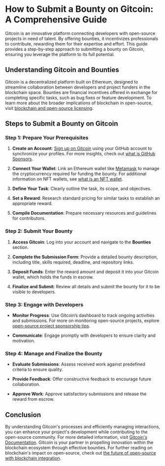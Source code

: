 # How to Submit a Bounty on Gitcoin: A Comprehensive Guide

Gitcoin is an innovative platform connecting developers with open-source projects in need of talent. By offering bounties, it incentivizes professionals to contribute, rewarding them for their expertise and effort. This guide provides a step-by-step approach to submitting a bounty on Gitcoin, ensuring you leverage the platform to its full potential.

## Understanding Gitcoin and Bounties

Gitcoin is a decentralized platform built on Ethereum, designed to streamline collaboration between developers and project funders in the blockchain space. Bounties are financial incentives offered in exchange for completing specific tasks, such as bug fixes or feature development. To learn more about the broader implications of blockchain in open-source, visit [blockchain and open-source licensing](https://www.license-token.com/wiki/blockchain-and-open-source-licensing).

## Steps to Submit a Bounty on Gitcoin

### Step 1: Prepare Your Prerequisites

1. **Create an Account**: [Sign up on Gitcoin](https://gitcoin.co/signin) using your GitHub account to synchronize your profiles. For more insights, check out [what is GitHub Sponsors](https://www.license-token.com/wiki/what-is-git-hub-sponsors).
   
2. **Connect Your Wallet**: Link an Ethereum wallet like [Metamask](https://metamask.io/) to manage the cryptocurrency required for funding the bounty. For additional information on NFT wallets, see [what is an NFT wallet](https://www.license-token.com/wiki/what-is-an-nft-wallet).

3. **Define Your Task**: Clearly outline the task, its scope, and objectives.

4. **Set a Reward**: Research standard pricing for similar tasks to establish an appropriate reward.

5. **Compile Documentation**: Prepare necessary resources and guidelines for contributors.

### Step 2: Submit Your Bounty

1. **Access Gitcoin**: Log into your account and navigate to the **Bounties** section.

2. **Complete the Submission Form**: Provide a detailed bounty description, including title, skills required, deadline, and repository links.

3. **Deposit Funds**: Enter the reward amount and deposit it into your Gitcoin wallet, which holds the funds in escrow.

4. **Finalize and Submit**: Review all details and submit the bounty for it to be visible to developers.

### Step 3: Engage with Developers

- **Monitor Progress**: Use Gitcoin’s dashboard to track ongoing activities and submissions. For more on monitoring open-source projects, explore [open-source project sponsorship tips](https://www.license-token.com/wiki/open-source-project-sponsorship-tips).
  
- **Communicate**: Engage promptly with developers to ensure clarity and motivation.

### Step 4: Manage and Finalize the Bounty

- **Evaluate Submissions**: Assess received work against predefined criteria to ensure quality.

- **Provide Feedback**: Offer constructive feedback to encourage future collaboration.

- **Approve Work**: Approve satisfactory submissions and release the reward from escrow.

## Conclusion

By understanding Gitcoin's processes and efficiently managing interactions, you can enhance your project's development while contributing to the open-source community. For more detailed information, visit [Gitcoin's Documentation](https://docs.gitcoin.co/). Gitcoin is your partner in propelling innovation within the blockchain ecosystem through effective bounties. For further reading on blockchain's impact on open-source, check out [the future of open-source with blockchain integration](https://www.license-token.com/wiki/the-future-of-open-source-with-blockchain-integration).